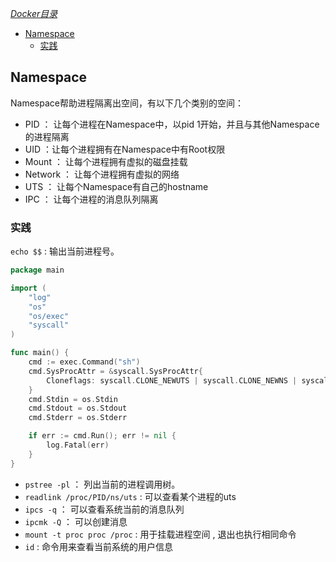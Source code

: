 [*Docker目录*](https://github.com/Shitaibin/notes/tree/master/docker#%E7%9B%AE%E5%BD%95)


- [Namespace](#namespace)
	- [实践](#实践)
  
## Namespace

Namespace帮助进程隔离出空间，有以下几个类别的空间：
- PID ： 让每个进程在Namespace中，以pid 1开始，并且与其他Namespace的进程隔离
- UID ：让每个进程拥有在Namespace中有Root权限
- Mount ： 让每个进程拥有虚拟的磁盘挂载
- Network ： 让每个进程拥有虚拟的网络
- UTS ： 让每个Namespace有自己的hostname
- IPC ： 让每个进程的消息队列隔离



### 实践

`echo $$` : 输出当前进程号。

```go
package main

import (
	"log"
	"os"
	"os/exec"
	"syscall"
)

func main() {
	cmd := exec.Command("sh")
	cmd.SysProcAttr = &syscall.SysProcAttr{
		Cloneflags: syscall.CLONE_NEWUTS | syscall.CLONE_NEWNS | syscall.CLONE_NEWIPC | syscall.CLONE_NEWPID | syscall.CLONE_NEWUSER | syscall.CLONE_NEWNET,
	}
	cmd.Stdin = os.Stdin
	cmd.Stdout = os.Stdout
	cmd.Stderr = os.Stderr

	if err := cmd.Run(); err != nil {
		log.Fatal(err)
	}
}
```

- `pstree -pl` ： 列出当前的进程调用树。
- `readlink /proc/PID/ns/uts` : 可以查看某个进程的uts
- `ipcs -q` ： 可以查看系统当前的消息队列
- `ipcmk -Q` ： 可以创建消息
- `mount -t proc proc /proc` : 用于挂载进程空间 , 退出也执行相同命令
- `id` : 命令用来查看当前系统的用户信息